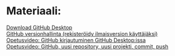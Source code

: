 # Materiaali:
[ Download GitHub Desktop ](https://desktop.github.com/)    
[ GitHub versionhallinta (rekisteröidy ilmaisversion käyttäjäksi) ](https://github.com/login)  
[ Opetusvideo: GitHub kirjautuminen GitHub Desktop:issa ](https://video.haaga-helia.fi/media/t/0_2pbflm5m)  
[ Opetusvideo: GitHub, uusi repository, uusi projekti, commit, push ](https://video.haaga-helia.fi/media/GitHub_kaytto-ohje.wmv/0_e4ikcizu)  
